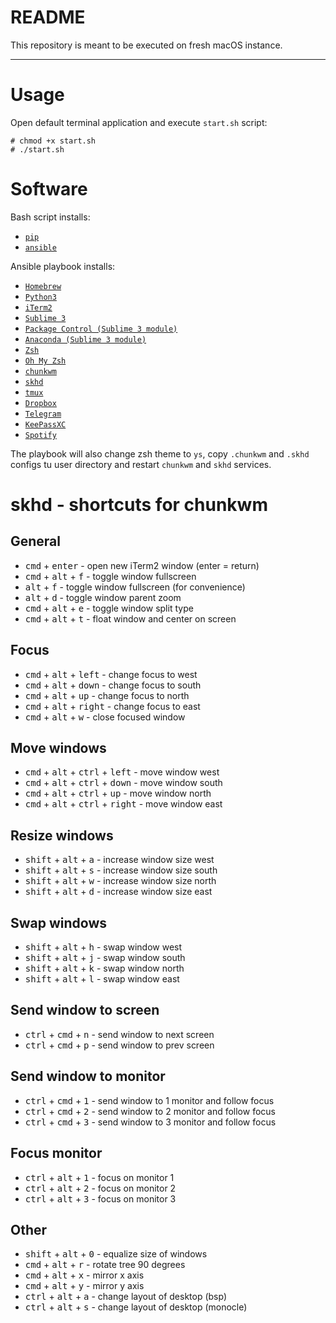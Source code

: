 # README

This repository is meant to be executed on fresh macOS instance.

---

# Usage

Open default terminal application and execute `start.sh` script:

```
# chmod +x start.sh
# ./start.sh
```

# Software

Bash script installs:

* [`pip`](https://github.com/pypa/pip)
* [`ansible`](https://github.com/ansible/ansible)

Ansible playbook installs:

* [`Homebrew`](https://github.com/Homebrew/brew)
* [`Python3`](https://github.com/python/cpython)
* [`iTerm2`](https://github.com/gnachman/iTerm2)
* [`Sublime 3`](https://www.sublimetext.com/3)
* [`Package Control (Sublime 3 module)`](https://github.com/wbond/package_control)
* [`Anaconda (Sublime 3 module)`](https://github.com/DamnWidget/anaconda)
* [`Zsh`](http://www.zsh.org/)
* [`Oh My Zsh`](https://github.com/robbyrussell/oh-my-zsh)
* [`chunkwm`](https://github.com/koekeishiya/chunkwm)
* [`skhd`](https://github.com/koekeishiya/skhd)
* [`tmux`](https://github.com/tmux/tmux)
* [`Dropbox`](https://www.dropbox.com/)
* [`Telegram`](https://github.com/TelegramOrg/Telegram-desktop)
* [`KeePassXC`](https://github.com/keepassxreboot/keepassxc)
* [`Spotify`](https://www.spotify.com/pl/)

The playbook will also change zsh theme to `ys`, copy `.chunkwm` and `.skhd` configs tu user directory and restart `chunkwm` and `skhd` services.

# skhd - shortcuts for chunkwm

## General 

* <kbd>cmd</kbd> + <kbd>enter</kbd> - open new iTerm2 window (enter = return)
* <kbd>cmd</kbd> + <kbd>alt</kbd> + <kbd>f</kbd> - toggle window fullscreen 
* <kbd>alt</kbd> + <kbd>f</kbd> - toggle window fullscreen (for convenience)
* <kbd>alt</kbd> + <kbd>d</kbd> - toggle window parent zoom
* <kbd>cmd</kbd> + <kbd>alt</kbd> + <kbd>e</kbd> - toggle window split type
* <kbd>cmd</kbd> + <kbd>alt</kbd> + <kbd>t</kbd> - float window and center on screen

## Focus

* <kbd>cmd</kbd> + <kbd>alt</kbd> + <kbd>left</kbd> - change focus to west
* <kbd>cmd</kbd> + <kbd>alt</kbd> + <kbd>down</kbd> - change focus to south
* <kbd>cmd</kbd> + <kbd>alt</kbd> + <kbd>up</kbd> - change focus to north
* <kbd>cmd</kbd> + <kbd>alt</kbd> + <kbd>right</kbd> - change focus to east
* <kbd>cmd</kbd> + <kbd>alt</kbd> + <kbd>w</kbd> - close focused window

## Move windows

* <kbd>cmd</kbd> + <kbd>alt</kbd> + <kbd>ctrl</kbd> + <kbd>left</kbd> - move window west
* <kbd>cmd</kbd> + <kbd>alt</kbd> + <kbd>ctrl</kbd> + <kbd>down</kbd> - move window south
* <kbd>cmd</kbd> + <kbd>alt</kbd> + <kbd>ctrl</kbd> + <kbd>up</kbd> - move window north
* <kbd>cmd</kbd> + <kbd>alt</kbd> + <kbd>ctrl</kbd> + <kbd>right</kbd> - move window east

## Resize windows

* <kbd>shift</kbd> + <kbd>alt</kbd> + <kbd>a</kbd> - increase window size west
* <kbd>shift</kbd> + <kbd>alt</kbd> + <kbd>s</kbd> - increase window size south
* <kbd>shift</kbd> + <kbd>alt</kbd> + <kbd>w</kbd> - increase window size north
* <kbd>shift</kbd> + <kbd>alt</kbd> + <kbd>d</kbd> - increase window size east

## Swap windows

* <kbd>shift</kbd> + <kbd>alt</kbd> + <kbd>h</kbd> - swap window west
* <kbd>shift</kbd> + <kbd>alt</kbd> + <kbd>j</kbd> - swap window south
* <kbd>shift</kbd> + <kbd>alt</kbd> + <kbd>k</kbd> - swap window north
* <kbd>shift</kbd> + <kbd>alt</kbd> + <kbd>l</kbd> - swap window east

## Send window to screen

* <kbd>ctrl</kbd> + <kbd>cmd</kbd> + <kbd>n</kbd> - send window to next screen
* <kbd>ctrl</kbd> + <kbd>cmd</kbd> + <kbd>p</kbd> - send window to prev screen

## Send window to monitor

* <kbd>ctrl</kbd> + <kbd>cmd</kbd> + <kbd>1</kbd> - send window to 1 monitor and follow focus
* <kbd>ctrl</kbd> + <kbd>cmd</kbd> + <kbd>2</kbd> - send window to 2 monitor and follow focus
* <kbd>ctrl</kbd> + <kbd>cmd</kbd> + <kbd>3</kbd> - send window to 3 monitor and follow focus

## Focus monitor

* <kbd>ctrl</kbd> + <kbd>alt</kbd> + <kbd>1</kbd> - focus on monitor 1
* <kbd>ctrl</kbd> + <kbd>alt</kbd> + <kbd>2</kbd> - focus on monitor 2
* <kbd>ctrl</kbd> + <kbd>alt</kbd> + <kbd>3</kbd> - focus on monitor 3

## Other

* <kbd>shift</kbd> + <kbd>alt</kbd> + <kbd>0</kbd> - equalize size of windows
* <kbd>cmd</kbd> + <kbd>alt</kbd> + <kbd>r</kbd> - rotate tree 90 degrees
* <kbd>cmd</kbd> + <kbd>alt</kbd> + <kbd>x</kbd> - mirror x axis
* <kbd>cmd</kbd> + <kbd>alt</kbd> + <kbd>y</kbd> - mirror y axis
* <kbd>ctrl</kbd> + <kbd>alt</kbd> + <kbd>a</kbd> - change layout of desktop (bsp)
* <kbd>ctrl</kbd> + <kbd>alt</kbd> + <kbd>s</kbd> - change layout of desktop (monocle)
